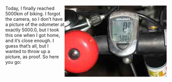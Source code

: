 <!--
.. title: 5000 kilometers.
.. date: 2008-07-31 21:23:00
.. author: Blake Winton
.. tags: biking, 5000
-->

<a href="/images/blake/bike/5000km_l.jpg"><img align="right"
src="/images/blake/bike/5000km_s.jpg"/></a>
Today, I finally reached 5000km of biking.  I forgot the camera, so I
don’t have a picture of the odometer at exactly 5000.0, but I took
this one when I got home, and it’s close enough.  I guess that’s all,
but I wanted to throw up a picture, as proof.  So here you go:
<br clear="all"/>


